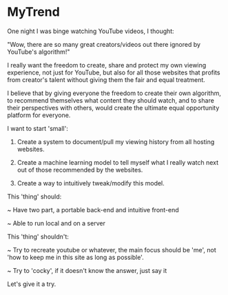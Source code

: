 # MyTrend

One night I was binge watching YouTube videos, I thought:

  "Wow, there are so many great creators/videos out there ignored by YouTube's
  algorithm!"

I really want the freedom to create, share and protect my own viewing experience,
not just for YouTube, but also for all those websites that profits from creator's
talent without giving them the fair and equal treatment.

I believe that by giving everyone the freedom to create their own algorithm, to
recommend themselves what content they should watch, and to share their perspectives
with others, would create the ultimate equal opportunity platform for everyone.

I want to start 'small':

1. Create a system to document/pull my viewing history from all hosting websites.

2. Create a machine learning model to tell myself what I really watch next
    out of those recommended by the websites.

3. Create a way to intuitively tweak/modify this model.

This 'thing' should:

~ Have two part, a portable back-end and intuitive front-end

~ Able to run local and on a server

This 'thing' shouldn't:

~ Try to recreate youtube or whatever, the main focus should be 'me', not 'how to
  keep me in this site as long as possible'.

~ Try to 'cocky', if it doesn't know the answer, just say it

Let's give it a try.
